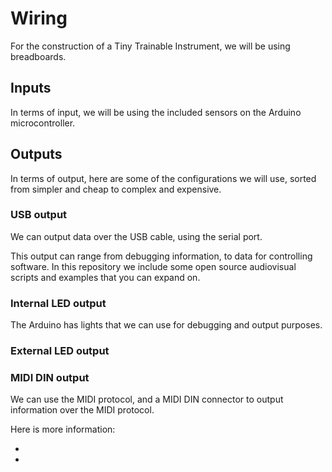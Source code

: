 # Wiring


For the construction of a Tiny Trainable Instrument, we will be using breadboards.

## Inputs

In terms of input, we will be using the included sensors on the Arduino microcontroller.


## Outputs

In terms of output, here are some of the configurations we will use, sorted from simpler and cheap to complex and expensive.

### USB output

We can output data over the USB cable, using the serial port.

This output can range from debugging information, to data for controlling software. In this repository we include some open source audiovisual scripts and examples that you can expand on.

### Internal LED output

The Arduino has lights that we can use for debugging and output purposes.

### External LED output


### MIDI DIN output

We can use the MIDI protocol, and a MIDI DIN connector to output information over the MIDI protocol.

Here is more information:

* [](https://www.arduino.cc/en/Tutorial/BuiltInExamples/Midi)
* [](https://www.midi.org/articles/arduino-midi-output-basics)
